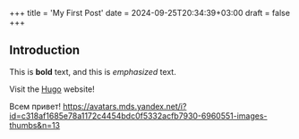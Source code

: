 +++
title = 'My First Post'
date = 2024-09-25T20:34:39+03:00
draft = false
+++
## Introduction

This is **bold** text, and this is *emphasized* text.

Visit the [Hugo](https://gohugo.io) website!

Всем привет!
https://avatars.mds.yandex.net/i?id=c318af1685e78a1172c4454bdc0f5332acfb7930-6960551-images-thumbs&n=13